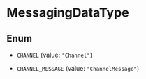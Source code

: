 

# MessagingDataType

## Enum


* `CHANNEL` (value: `"Channel"`)

* `CHANNEL_MESSAGE` (value: `"ChannelMessage"`)




